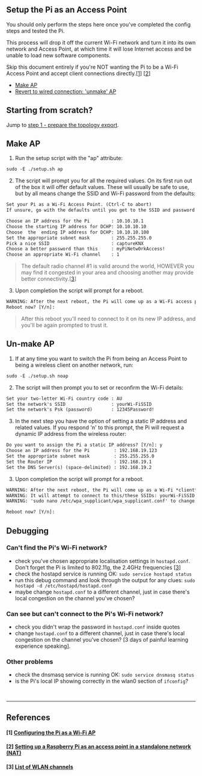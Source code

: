## Setup the Pi as an Access Point
You should only perform the steps here once you've completed the config steps and tested the Pi.

This process will drop it off the current Wi-Fi network and turn it into its own network and Access Point, at which time it will lose Internet access and be unable to load new software components.

Skip this document entirely if you're NOT wanting the Pi to be a Wi-Fi Access Point and accept client connections directly.\[[1](#1-configuring-the-pi-as-a-Wi-Fi-ap)\] \[[2](#2-setting-up-a-raspberry-pi-as-an-access-point-in-a-standalone-network-nat)\]


- [Make AP](#make-ap)
- [Revert to wired connection: 'unmake' AP](#unmake-ap)

## Starting from scratch?
Jump to [step 1 - prepare the topology export](/docs/step1-prepare-the-topology-export.md).

## Make AP

1. Run the setup script with the "ap" attribute:
```txt
sudo -E ./setup.sh ap
```

2. The script will prompt you for all the required values. On its first run out of the box it will offer default values. These will usually be safe to use, but by all means change the SSID and Wi-Fi password from the defaults:

```txt
Set your Pi as a Wi-Fi Access Point. (Ctrl-C to abort)
If unsure, go with the defaults until you get to the SSID and password

Choose an IP address for the Pi        : 10.10.10.1
Choose the starting IP address for DCHP: 10.10.10.10
Choose  the  ending IP address for DCHP: 10.10.10.100
Set the appropriate subnet mask        : 255.255.255.0
Pick a nice SSID                       : captureKNX
Choose a better password than this     : myPiNetw0rkAccess!
Choose an appropriate Wi-Fi channel    : 1
```

> The default radio channel #1 is valid around the world, HOWEVER you may find it congested in your area and choosing another may provide better connectivity.\[[3](#3-list-of-wlan-channels)\]

3. Upon completion the script will prompt for a reboot. 

```txt
WARNING: After the next reboot, the Pi will come up as a Wi-Fi access point!
Reboot now? [Y/n]:
```

> After this reboot you'll need to connect to it on its new IP address, and you'll be again prompted to trust it.



## Un-make AP

1. If at any time you want to switch the Pi from being an Access Point to being a wireless client on another network, run:
```txt
sudo -E ./setup.sh noap
```

2. The script will then prompt you to set or reconfirm the Wi-Fi details:
```txt
Set your two-letter Wi-Fi country code : AU
Set the network's SSID                 : yourWi-FiSSID
Set the network's Psk (password)       : 12345Password!
```

3. In the next step you have the option of setting a static IP address and related values. If you respond 'n' to this prompt, the Pi will request a dynamic IP address from the wireless router:
```txt
Do you want to assign the Pi a static IP address? [Y/n]: y
Choose an IP address for the Pi         : 192.168.19.123
Set the appropriate subnet mask         : 255.255.255.0
Set the Router IP                       : 192.168.19.1
Set the DNS Server(s) (space-delimited) : 192.168.19.2
```

3. Upon completion the script will prompt for a reboot. 
```txt
WARNING: After the next reboot, the Pi will come up as a Wi-Fi *client*
WARNING: It will attempt to connect to this/these SSIDs: yourWi-FiSSID
WARNING: 'sudo nano /etc/wpa_supplicant/wpa_supplicant.conf' to change

Reboot now? [Y/n]:
```

## Debugging

### Can't find the Pi's Wi-Fi network?
- check you've chosen appropriate localisation settings in `hostapd.conf`. Don't forget the Pi is limited to 802.11g, the 2.4GHz frequencies \[[3](#3-list-of-wlan-channels)\]
- check the hostapd service is running OK: `sudo service hostapd status`
- run this debug command and look through the output for any clues:
`sudo hostapd -d /etc/hostapd/hostapd.conf`
- maybe change `hostapd.conf` to a different channel, just in case there's local congestion on the channel you've chosen?

### Can see but can't connect to the Pi's Wi-Fi network?
- check you didn't wrap the password in `hostapd.conf` inside quotes
- change `hostapd.conf` to a different channel, just in case there's local congestion on the channel you've chosen? \[3 days of painful learning experience speaking].

### Other problems
- check the dnsmasq service is running OK: `sudo service dnsmasq status`
- is the Pi's local IP showing correctly in the wlan0 section of `ifconfig`?

<br>
<hr >

## References

#### [1] [Configuring the Pi as a Wi-Fi AP](https://github.com/SurferTim/documentation/blob/6bc583965254fa292a470990c40b145f553f6b34/configuration/wireless/access-point.md)
#### [2] [Setting up a Raspberry Pi as an access point in a standalone network (NAT)](https://www.raspberrypi.org/documentation/configuration/wireless/access-point.md)
#### [3] [List of WLAN channels](https://en.wikipedia.org/wiki/List_of_WLAN_channels#2.4_GHz_(802.11b/g/n/ax))
